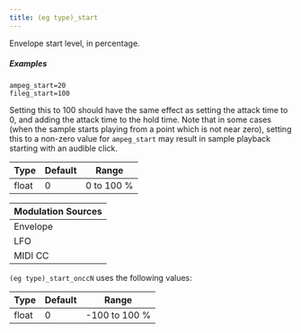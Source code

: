 ```yaml
---
title: (eg type)_start
---
```

Envelope start level, in percentage.

##### Examples

```
ampeg_start=20
fileg_start=100
```

Setting this to 100 should have the same effect as setting the attack time to 0,
and adding the attack time to the hold time.
Note that in some cases (when the sample starts playing from a point which is
not near zero), setting this to a non-zero value for `ampeg_start` may result in
sample playback starting with an audible click.

| Type  | Default | Range      |
| ---   | ---     | ---        |
| float | 0       | 0 to 100 % |

| Modulation Sources
|           ---
| Envelope | ✓ |
| LFO      | X |
| MIDI CC  | ✓ | (eg type)_start_onccN

`(eg type)_start_onccN` uses the following values:

| Type  | Default | Range         |
| ---   | ---     | ---           |
| float | 0       | -100 to 100 % |
